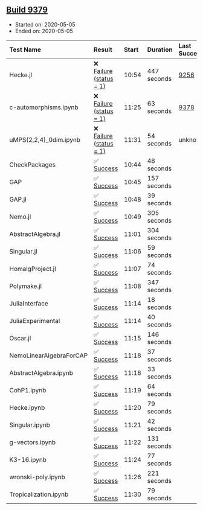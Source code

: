 ## [Build 9379](https://oscarci.mathematik.uni-kl.de/job/oscar/9379/)

* Started on: 2020-05-05
* Ended on: 2020-05-05

| Test Name    | Result | Start | Duration | Last Success | First Failure |
|:-------------|:-------|:------|:---------|:-------------|:--------------|
| Hecke.jl | ❌ [Failure (status = 1)](https://oscarci.mathematik.uni-kl.de/job/oscar/9379/artifact/logs/build-9379/Hecke.jl.log) | 10:54 | 447 seconds | [9256](https://oscarci.mathematik.uni-kl.de/job/oscar/9256/) | [9257](https://oscarci.mathematik.uni-kl.de/job/oscar/9257/) |
| c-automorphisms.ipynb | ❌ [Failure (status = 1)](https://oscarci.mathematik.uni-kl.de/job/oscar/9379/artifact/logs/build-9379/c-automorphisms.ipynb.log) | 11:25 | 63 seconds | [9378](https://oscarci.mathematik.uni-kl.de/job/oscar/9378/) | [9379](https://oscarci.mathematik.uni-kl.de/job/oscar/9379/) |
| uMPS(2,2,4)_0dim.ipynb | ❌ [Failure (status = 1)](https://oscarci.mathematik.uni-kl.de/job/oscar/9379/artifact/logs/build-9379/uMPS-2-2-4-_0dim.ipynb.log) | 11:31 | 54 seconds | unknown | unknown |
| CheckPackages | ✅ [Success](https://oscarci.mathematik.uni-kl.de/job/oscar/9379/artifact/logs/build-9379/CheckPackages.log) | 10:44 | 48 seconds |  |  |
| GAP | ✅ [Success](https://oscarci.mathematik.uni-kl.de/job/oscar/9379/artifact/logs/build-9379/GAP.log) | 10:45 | 157 seconds |  |  |
| GAP.jl | ✅ [Success](https://oscarci.mathematik.uni-kl.de/job/oscar/9379/artifact/logs/build-9379/GAP.jl.log) | 10:48 | 39 seconds |  |  |
| Nemo.jl | ✅ [Success](https://oscarci.mathematik.uni-kl.de/job/oscar/9379/artifact/logs/build-9379/Nemo.jl.log) | 10:49 | 305 seconds |  |  |
| AbstractAlgebra.jl | ✅ [Success](https://oscarci.mathematik.uni-kl.de/job/oscar/9379/artifact/logs/build-9379/AbstractAlgebra.jl.log) | 11:01 | 304 seconds |  |  |
| Singular.jl | ✅ [Success](https://oscarci.mathematik.uni-kl.de/job/oscar/9379/artifact/logs/build-9379/Singular.jl.log) | 11:06 | 59 seconds |  |  |
| HomalgProject.jl | ✅ [Success](https://oscarci.mathematik.uni-kl.de/job/oscar/9379/artifact/logs/build-9379/HomalgProject.jl.log) | 11:07 | 74 seconds |  |  |
| Polymake.jl | ✅ [Success](https://oscarci.mathematik.uni-kl.de/job/oscar/9379/artifact/logs/build-9379/Polymake.jl.log) | 11:08 | 347 seconds |  |  |
| JuliaInterface | ✅ [Success](https://oscarci.mathematik.uni-kl.de/job/oscar/9379/artifact/logs/build-9379/JuliaInterface.log) | 11:14 | 18 seconds |  |  |
| JuliaExperimental | ✅ [Success](https://oscarci.mathematik.uni-kl.de/job/oscar/9379/artifact/logs/build-9379/JuliaExperimental.log) | 11:14 | 40 seconds |  |  |
| Oscar.jl | ✅ [Success](https://oscarci.mathematik.uni-kl.de/job/oscar/9379/artifact/logs/build-9379/Oscar.jl.log) | 11:15 | 146 seconds |  |  |
| NemoLinearAlgebraForCAP | ✅ [Success](https://oscarci.mathematik.uni-kl.de/job/oscar/9379/artifact/logs/build-9379/NemoLinearAlgebraForCAP.log) | 11:18 | 37 seconds |  |  |
| AbstractAlgebra.ipynb | ✅ [Success](https://oscarci.mathematik.uni-kl.de/job/oscar/9379/artifact/logs/build-9379/AbstractAlgebra.ipynb.log) | 11:18 | 33 seconds |  |  |
| CohP1.ipynb | ✅ [Success](https://oscarci.mathematik.uni-kl.de/job/oscar/9379/artifact/logs/build-9379/CohP1.ipynb.log) | 11:19 | 64 seconds |  |  |
| Hecke.ipynb | ✅ [Success](https://oscarci.mathematik.uni-kl.de/job/oscar/9379/artifact/logs/build-9379/Hecke.ipynb.log) | 11:20 | 79 seconds |  |  |
| Singular.ipynb | ✅ [Success](https://oscarci.mathematik.uni-kl.de/job/oscar/9379/artifact/logs/build-9379/Singular.ipynb.log) | 11:21 | 42 seconds |  |  |
| g-vectors.ipynb | ✅ [Success](https://oscarci.mathematik.uni-kl.de/job/oscar/9379/artifact/logs/build-9379/g-vectors.ipynb.log) | 11:22 | 131 seconds |  |  |
| K3-16.ipynb | ✅ [Success](https://oscarci.mathematik.uni-kl.de/job/oscar/9379/artifact/logs/build-9379/K3-16.ipynb.log) | 11:24 | 77 seconds |  |  |
| wronski-poly.ipynb | ✅ [Success](https://oscarci.mathematik.uni-kl.de/job/oscar/9379/artifact/logs/build-9379/wronski-poly.ipynb.log) | 11:26 | 221 seconds |  |  |
| Tropicalization.ipynb | ✅ [Success](https://oscarci.mathematik.uni-kl.de/job/oscar/9379/artifact/logs/build-9379/Tropicalization.ipynb.log) | 11:30 | 79 seconds |  |  |
